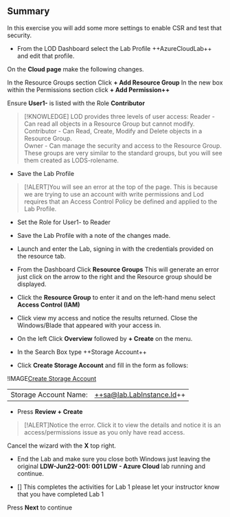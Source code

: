 ## Summary
In this exercise you will add some more settings to enable CSR and test that security.

- From the LOD Dashboard select the Lab Profile ++AzureCloudLab++ and edit that profile.

On the **Cloud page** make the following changes.

In the Resource Groups section Click **+ Add Resource Group**
In the new box within the Permissions section click **+ Add Permission++**

Ensure **User1-** is listed with the Role **Contributor**

>[!KNOWLEDGE] LOD provides three levels of user access:
>Reader - Can read all objects in a Resource Group but cannot modify.    
>Contributor - Can Read, Create, Modify and Delete objects in a Resource Group.    
>Owner - Can manage the security and access to the Resource Group.    
>These groups are very similar to the standard groups, but you will see them created as LODS-rolename.

- Save the Lab Profile

>[!ALERT]You will see an error at the top of the page. This is because we are trying to use an account with write permissions and Lod requires that an Access Control Policy be defined and applied to the Lab Profile.  

- Set the Role for User1- to Reader
- Save the Lab Profile with a note of the changes made.
- Launch and enter the Lab, signing in with the credentials provided on the resource tab.

- From the Dashboard Click **Resource Groups**  This will generate an error just click on the arrow to the right and the Resource group should be displayed.  
- Click the **Resource Group** to enter it and on the left-hand menu select **Access Control (IAM)**
- Click view my access and notice the results returned.  Close the Windows/Blade that appeared with your access in.
- On the left Click **Overview** followed by **+ Create** on the menu.
- In the Search Box type ++Storage Account++
- Click **Create Storage Account** and fill in the form as follows:

!IMAGE[Create Storage Account](images/image02.jpg)

|||
|---------------|--------------------------|
| Storage Account Name:       | ++sa@lab.LabInstance.Id++    |

- Press **Review + Create**

>[!ALERT]Notice the error.  Click it to view the details and notice it is an access/permissions issue as you only have read access.

Cancel the wizard with the **X** top right.

 - End the Lab and make sure you close both Windows just leaving the original **LDW-Jun22-001: 001 LDW - Azure Cloud** lab running and continue.

- [] This completes the activities for Lab 1 please let your instructor know that you have completed Lab 1

Press **Next** to continue

